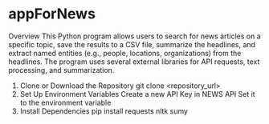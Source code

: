 # appForNews
Overview
This Python program allows users to search for news articles on a specific topic, save the results to a CSV file, summarize the headlines, and extract named entities (e.g., people, locations, organizations) from the headlines. The program uses several external libraries for API requests, text processing, and summarization.
1. Clone or Download the Repository
git clone <repository_url>
2. Set Up Environment Variables
Create a new API Key in NEWS API
Set it to the environment variable
3. Install Dependencies
pip install requests nltk sumy